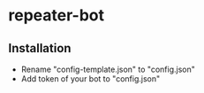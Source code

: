 # repeater-bot

## Installation
* Rename "config-template.json" to "config.json"
* Add token of your bot to "config.json"